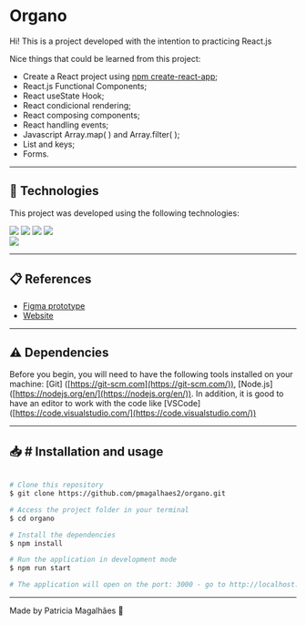 

# Organo

Hi! This is a project developed with the intention to practicing React.js

Nice things that could be learned from this project:

-   Create a React project using [npm create-react-app](https://reactjs.org/docs/create-a-new-react-app.html);
- React.js Functional Components;
- React useState Hook;
- React condicional rendering;
- React composing components;
- React handling events;
- Javascript Array.map( ) and Array.filter( );
- List and keys;
- Forms.

---

## 🚀 Technologies

This project was developed using the following technologies:

<a href='https://developer.mozilla.org/pt-BR/docs/Web/HTML' target="_blank">
<img src='https://img.shields.io/badge/HTML5-E34F26?style=for-the-badge&logo=html5&logoColor=white'
/></a>

<a href='https://developer.mozilla.org/pt-BR/docs/Web/CSS' target="_blank">
<img src='https://img.shields.io/badge/CSS3-1572B6?style=for-the-badge&logo=css3&logoColor=white'
/></a>

<a href='https://developer.mozilla.org/en-US/docs/Web/JavaScript' target="_blank">
<img src='https://img.shields.io/badge/JavaScript-F7DF1E?style=for-the-badge&logo=javascript&logoColor=black'
/></a>

<a href='https://reactjs.org/' target="_blank">
<img src='https://img.shields.io/badge/React-20232A?style=for-the-badge&logo=react&logoColor=61DAFB'
/></a><br>
<a href='https://git-scm.com/doc' target="_blank">
<img src='https://img.shields.io/badge/Git-E34F26?style=for-the-badge&logo=git&logoColor=white'
/></a>


---

## 📋 References 

- [Figma prototype](https://www.figma.com/file/QZ9B32bjz7KdFsEONpZj7H/Organo-Project?node-id=134%3A128&t=paS0yqaz9sJiBT6c-1)
- [Website](https://organo-gamma-lime.vercel.app/)

---

##  ⚠️ Dependencies

Before you begin, you will need to have the following tools installed on your machine: [Git] ([https://git-scm.com](https://git-scm.com/)), [Node.js] ([https://nodejs.org/en/](https://nodejs.org/en/)). In addition, it is good to have an editor to work with the code like [VSCode] ([https://code.visualstudio.com/](https://code.visualstudio.com/))

---

## 📥 # Installation and usage

```bash

# Clone this repository
$ git clone https://github.com/pmagalhaes2/organo.git

# Access the project folder in your terminal
$ cd organo

# Install the dependencies
$ npm install

# Run the application in development mode
$ npm run start

# The application will open on the port: 3000 - go to http://localhost:3000

```


---


Made by Patricia Magalhães 💙